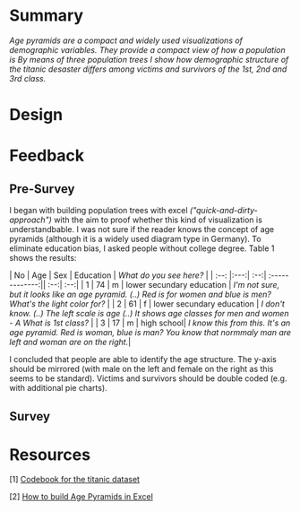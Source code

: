 # Summary
*Age pyramids are a compact and widely used visualizations of demographic variables. They provide a compact view of how a population is By means of three population trees I show how demographic structure  of the titanic desaster differs among victims and survivors of the 1st, 2nd and 3rd class.*


# Design
# Feedback
## Pre-Survey
I began with building population trees with excel *("quick-and-dirty-approach")* with the aim to proof whether this kind of visualization is understandbable. I was not sure if the reader knows the concept of age pyramids (although it is a widely used diagram type in Germany). To eliminate education bias, I asked people without college degree. Table 1 shows the results:


| No   | Age | Sex | Education                 | *What do you see here?* | 
| :--: |:---:| :--:| :-------------:|| :--:| :--:|
| 1    | 74  | m   | lower secundary education | *I'm not sure, but it looks like an age pyramid. (..) Red is for women and blue is men? What's the light color for?* | 
| 2    | 61  | f   | lower secundary education | *I don't know. (..) The left scale is age (..) It shows age classes for men and women -  A What is 1st class?* | 
| 3    | 17  | m   | high school| *I know this from this. It's an age pyramid. Red is woman, blue is man? You know that normmaly man are left and woman are on the right.*| 


I concluded that people are able to identify the age structure. The y-axis should be mirrored (with male on the left and female on the right as this seems to be standard). Victims and survivors should be double coded (e.g. with additional pie charts).
 
## Survey

# Resources
[1] [Codebook for the titanic dataset](http://biostat.mc.vanderbilt.edu/wiki/pub/Main/DataSets/titanic3info.txt)

[2] [How to build Age Pyramids in Excel](http://www.stallwanger.net/wordpress/excel-beispiel-alterspyramide-erstellen-personalcontrolling/)